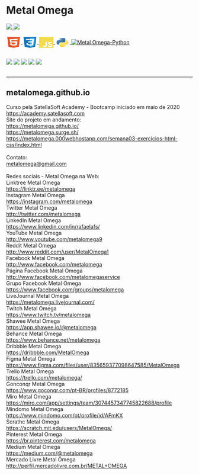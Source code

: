 # Metal Omega

 <div>
  <a href="https://linktr.ee/metalomega">
  <img height="180em" src="https://github-readme-stats.vercel.app/api?username=metalomega&show_icons=true&theme=dark&include_all_commits=true&count_private=true"/>
  <img height="180em" src="https://github-readme-stats.vercel.app/api/top-langs/?username=metalomega&layout=compact&langs_count=7&theme=dark"/>
</div>
  
<div style="display: inline_block"><br>
  <img align="center" alt="Metal Omega-HTML" height="30" width="40" src="https://raw.githubusercontent.com/devicons/devicon/master/icons/html5/html5-original.svg">
  <img align="center" alt="Metal Omega-CSS" height="30" width="40" src="https://raw.githubusercontent.com/devicons/devicon/master/icons/css3/css3-original.svg">
    <img align="center" alt="Metal Omega-Js" height="30" width="40" src="https://raw.githubusercontent.com/devicons/devicon/master/icons/javascript/javascript-plain.svg">
  <img align="center" alt="Metal Omega-Python" height="30" width="40" src="https://raw.githubusercontent.com/devicons/devicon/master/icons/python/python-original.svg">
  <img align="center" alt="Metal Omega-Python" height="30" width="40" src="https://icongr.am/devicon/php-original.svg?size=148&color=currentColor">  
</div>  
  
##
  <div> 
  <a href="https://www.youtube.com/channel/metalomega9" target="_blank"><img src="https://img.shields.io/badge/YouTube-FF0000?style=for-the-badge&logo=youtube&logoColor=white" target="_blank"></a>
  <a href="https://instagram.com/metalomega" target="_blank"><img src="https://img.shields.io/badge/-Instagram-%23E4405F?style=for-the-badge&logo=instagram&logoColor=white" target="_blank"></a>
 <a href="https://discord.gg/6wcAYmYCky" target="_blank"><img src="https://img.shields.io/badge/Discord-7289DA?style=for-the-badge&logo=discord&logoColor=white" target="_blank"></a> 
  <a href = "mailto:metalomega@gmail.com"><img src="https://img.shields.io/badge/-Gmail-%23333?style=for-the-badge&logo=gmail&logoColor=white" target="_blank"></a>
  <a href="https://www.linkedin.com/in/rafaelafs" target="_blank"><img src="https://img.shields.io/badge/-LinkedIn-%230077B5?style=for-the-badge&logo=linkedin&logoColor=white" target="_blank"></a> 
 
</div>
  
  
 ##
-----------------------
## metalomega.github.io
Curso pela SatellaSoft Academy - Bootcamp iniciado em maio de 2020
<br />
https://academy.satellasoft.com
<br />
Site do projeto em andamento:
<br />
https://metalomega.github.io/
<br />
https://metalomega.surge.sh/
<br />
https://metalomega.000webhostapp.com/semana03-exercicios-html-css/index.html
<br />
<br />
Contato:
<br />
metalomega@gmail.com
<br />
<br />
Redes sociais - Metal Omega na Web:
<br />
Linktree Metal Omega
<br />
https://linktr.ee/metalomega
<br />
Instagram Metal Omega
<br />
https://instagram.com/metalomega
<br />
Twitter Metal Omega
<br />
http://twitter.com/metalomega
<br />
LinkedIn Metal Omega
<br />
https://www.linkedin.com/in/rafaelafs/
<br />
YouTube Metal Omega
<br />
http://www.youtube.com/metalomega9
<br />
Reddit Metal Omega
<br />
http://www.reddit.com/user/MetalOmega1
<br />
Facebook Metal Omega
<br />
http://www.facebook.com/metalomega
<br />
Página Facebook Metal Omega
<br />
http://www.facebook.com/metalomegaservice
<br />
Grupo Facebook Metal Omega
<br />
https://www.facebook.com/groups/metalomega
<br />
LiveJournal Metal Omega
<br />
https://metalomega.livejournal.com/
<br />
Twitch Metal Omega
<br />
https://www.twitch.tv/metalomega
<br />
Shawee Metal Omega
<br />
https://app.shawee.io/@metalomega
<br />
Behance Metal Omega
<br />
https://www.behance.net/metalomega
<br />
Dribbble Metal Omega
<br />
https://dribbble.com/MetalOmega
<br />
Figma Metal Omega
<br />
https://www.figma.com/files/user/835659377098647585/MetalOmega
<br />
Trello Metal Omega
<br />
https://trello.com/metalomega/
<br />
Gonconqr Metal Omega
<br />
https://www.goconqr.com/pt-BR/profiles/8772185
<br />
Miro Metal Omega
<br />
https://miro.com/app/settings/team/3074457347745822688/profile
<br />
Mindomo Metal Omega
<br />
https://www.mindomo.com/pt/profile/id/AFmKX
<br />
Scrathc Metal Omega
<br />
https://scratch.mit.edu/users/MetalOmega/
<br />
Pinterest Metal Omega
<br />
https://br.pinterest.com/metalomega
<br />
Medium Metal Omega
<br />
https://medium.com/@metalomega
<br />
Mercado Livre Metal Omega
<br />
http://perfil.mercadolivre.com.br/METAL+OMEGA
